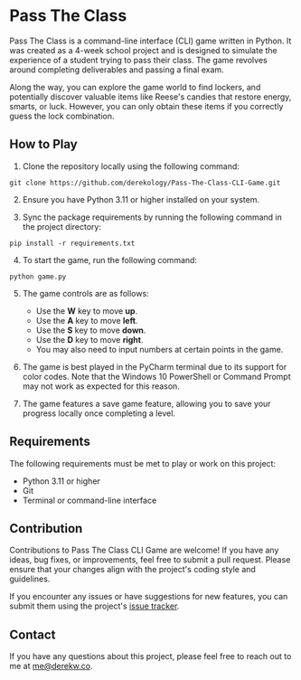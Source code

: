 # Pass The Class

Pass The Class is a command-line interface (CLI) game written in Python. It was created as a 4-week school project and is designed to simulate the experience of a student trying to pass their class. The game revolves around completing deliverables and passing a final exam.

Along the way, you can explore the game world to find lockers, and potentially discover valuable items like Reese's candies that restore energy, smarts, or luck. However, you can only obtain these items if you correctly guess the lock combination.

## How to Play

1. Clone the repository locally using the following command:
```
git clone https://github.com/derekology/Pass-The-Class-CLI-Game.git
```

2. Ensure you have Python 3.11 or higher installed on your system.

3. Sync the package requirements by running the following command in the project directory:
```
pip install -r requirements.txt
```

4. To start the game, run the following command:
```
python game.py
```

5. The game controls are as follows:
   - Use the **W** key to move **up**.
   - Use the **A** key to move **left**.
   - Use the **S** key to move **down**.
   - Use the **D** key to move **right**.
   - You may also need to input numbers at certain points in the game.

6. The game is best played in the PyCharm terminal due to its support for color codes. Note that the Windows 10 PowerShell or Command Prompt may not work as expected for this reason.

7. The game features a save game feature, allowing you to save your progress locally once completing a level.

## Requirements

The following requirements must be met to play or work on this project:

- Python 3.11 or higher
- Git
- Terminal or command-line interface

## Contribution

Contributions to Pass The Class CLI Game are welcome! If you have any ideas, bug fixes, or improvements, feel free to submit a pull request. Please ensure that your changes align with the project's coding style and guidelines.

If you encounter any issues or have suggestions for new features, you can submit them using the project's [issue tracker](https://github.com/derekology/Pass-The-Class-CLI-Game/issues).

## Contact
If you have any questions about this project, please feel free to reach out to me at me@derekw.co.